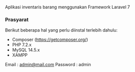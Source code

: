 Aplikasi inventaris barang menggunakan Framework Laravel 7

### Prasyarat

Berikut beberapa hal yang perlu diinstal terlebih dahulu:

-   Composer (https://getcomposer.org/)
-   PHP 7.2.x
-   MySQL 14.5.x
-   XAMPP


Email       : admin@mail.com
Password    : admin
```
